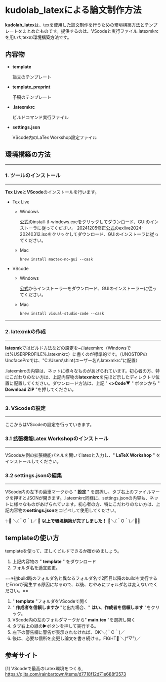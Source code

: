 # kudolab_latexによる論文制作方法

**kudolab_latex**は、texを使用した論文制作を行うための環境構築方法とテンプレートをまとめたものです。提供するのは、VScodeと実行ファイル.latexmkrcを用いたtexの環境構築方法です。

## 内容物

* **template**

    論文のテンプレート

* **template_preprint**

    予稿のテンプレート

* **.latexmkrc**

    ビルドコマンド実行ファイル

* **settings.json**

    VScode内のLaTex Workshop設定ファイル

## 環境構築の方法

---

### 1. ツールのインストール

---

**Tex Live**と**VScode**のインストールを行います。

* Tex Live

  * Windows

    [公式](https://www.tug.org/texlive/acquire-netinstall.html)のinstall-tl-windows.exeをクリックしてダウンロード、GUIのインストーラに従ってください。
    20241205修正[公式](https://ftp.riken.jp/CTAN/systems/texlive/Images/)のexlive2024-20240312.isoをクリックしてダウンロード、GUIのインストーラに従ってください。

  * Mac

    ```shell
    brew install mactex-no-gui --cask
    ```

* VScode

  * Windows
  
    [公式](https://code.visualstudio.com/download)からインストーラ―をダウンロード、GUIのインストーラーに従ってください。

  * Mac
  
    ```shell
    brew install visual-studio-code --cask
    ```

---

### 2. latexmkの作成

---

**latexmk**ではビルド方法などの設定を~/.latexmkrc（Windowsでは%USERPROFILE%\.latexmkrc）に書くのが標準的です。（UNOSTOPのUnofaceProでは、"C:\Users\shint(ユーザー名)\\.latexmkrc"に配置）

.latexmkrcの内容は、ネットに様々なものがあげられています。初心者の方、特にこだわりのない方は、上記内容物の**latexmkrc**を先ほど示したディレクトリ位置に配置してください。ダウンロード方法は、上記 " **<>Code▼** " ボタンから " **Download ZIP** "を押してください。

---

### 3. VScodeの設定

---

ここからはVScodeの設定を行っていきます。

### 3.1 拡張機能Latex Workshopのインストール

---

VScode左側の拡張機能パネルを開いてlatexと入力し、" **LaTeX Workshop** " をインストールしてください。

### 3.2 settings.jsonの編集

---

VScode内の左下の歯車マークから " **設定** " を選択し、タブ右上のファイルマークを押すとJSONが開きます。.latexmkrc同様に、settings.jsonの内容も、ネットに様々なものがあげられています。初心者の方、特にこだわりのない方は、上記内容物の**settings.json**をコピペして使用してください。

✨🚀 ＼(＾O＾)／ 🎉 **以上で環境構築が完了しました！** 🎉＼(＾O＾)／🚀✨

## templateの使い方

templateを使って、正しくビルドできるか確かめましょう。

1. 上記内容物の " **template** " をダウンロード
2. フォルダ名を適宜変更。

==※初build時のフォルダ名と異なるフォルダ名で2回目以降のbuildを実行するとErrorが発生する原因になるので、以後、むやみにフォルダ名は変えないでください。==

1. " **template** "フォルダをVScodeで開く
2. " **作成者を信頼しますか** "と出た場合、" **はい、作成者を信頼します** "をクリック。
3. VScode内の左のフォルダマークから" **main.tex** "を選択し開く
4. タブ右上の緑の▶ボタンを押して実行する。
5. 左下の警告欄に警告が表示されなければ、OK＼(＾O＾)／
6. 後は、必要な個所を変更し論文を書き続ける。FIGHT💪 ＼(°▽°)／

## 参考サイト

[1] VScodeで最高のLatex環境をつくる,
https://qiita.com/rainbartown/items/d7718f12d71e688f3573

